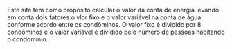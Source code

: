 Este site tem como propósito calcular o valor da conta de energia levando em conta dois fatores:o vlor fixo e o valor variável na conta de água conforme acordo entre os condôminos.
O valor fixo é dividido por 8 condôminos e o valor variável é dividido pelo número de pessoas habitando o condomínio.
